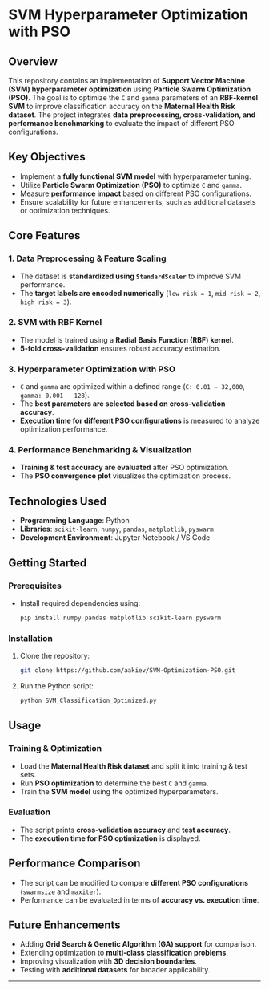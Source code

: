 # SVM Hyperparameter Optimization with PSO

## Overview  
This repository contains an implementation of **Support Vector Machine (SVM) hyperparameter optimization** using **Particle Swarm Optimization (PSO)**. The goal is to optimize the `C` and `gamma` parameters of an **RBF-kernel SVM** to improve classification accuracy on the **Maternal Health Risk dataset**. The project integrates **data preprocessing, cross-validation, and performance benchmarking** to evaluate the impact of different PSO configurations.  

## Key Objectives  
- Implement a **fully functional SVM model** with hyperparameter tuning.  
- Utilize **Particle Swarm Optimization (PSO)** to optimize `C` and `gamma`.  
- Measure **performance impact** based on different PSO configurations.  
- Ensure scalability for future enhancements, such as additional datasets or optimization techniques.  

## Core Features  

### 1. Data Preprocessing & Feature Scaling  
- The dataset is **standardized using `StandardScaler`** to improve SVM performance.  
- The **target labels are encoded numerically** (`low risk = 1`, `mid risk = 2`, `high risk = 3`).  

### 2. SVM with RBF Kernel  
- The model is trained using a **Radial Basis Function (RBF) kernel**.  
- **5-fold cross-validation** ensures robust accuracy estimation.  

### 3. Hyperparameter Optimization with PSO  
- `C` and `gamma` are optimized within a defined range (`C: 0.01 – 32,000`, `gamma: 0.001 – 128`).  
- The **best parameters are selected based on cross-validation accuracy**.  
- **Execution time for different PSO configurations** is measured to analyze optimization performance.  

### 4. Performance Benchmarking & Visualization  
- **Training & test accuracy are evaluated** after PSO optimization.  
- The **PSO convergence plot** visualizes the optimization process.  

## Technologies Used  
- **Programming Language**: Python  
- **Libraries**: `scikit-learn`, `numpy`, `pandas`, `matplotlib`, `pyswarm`  
- **Development Environment**: Jupyter Notebook / VS Code  

## Getting Started  

### Prerequisites  
- Install required dependencies using:  
  ```bash
  pip install numpy pandas matplotlib scikit-learn pyswarm
  ```

### Installation  
1. Clone the repository:  
   ```bash
   git clone https://github.com/aakiev/SVM-Optimization-PSO.git
   ```
2. Run the Python script:  
   ```bash
   python SVM_Classification_Optimized.py
   ```

## Usage  

### Training & Optimization  
- Load the **Maternal Health Risk dataset** and split it into training & test sets.  
- Run **PSO optimization** to determine the best `C` and `gamma`.  
- Train the **SVM model** using the optimized hyperparameters.  

### Evaluation  
- The script prints **cross-validation accuracy** and **test accuracy**.  
- The **execution time for PSO optimization** is displayed.   

## Performance Comparison  
- The script can be modified to compare **different PSO configurations** (`swarmsize` and `maxiter`).  
- Performance can be evaluated in terms of **accuracy vs. execution time**.  

## Future Enhancements  
- Adding **Grid Search & Genetic Algorithm (GA) support** for comparison.  
- Extending optimization to **multi-class classification problems**.  
- Improving visualization with **3D decision boundaries**.  
- Testing with **additional datasets** for broader applicability.  

---

